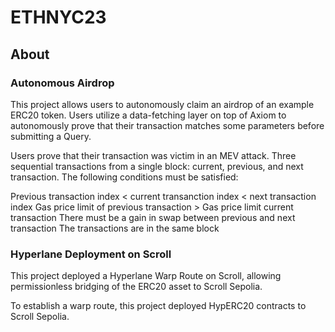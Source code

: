 # ETHNYC23

## About

### Autonomous Airdrop
This project allows users to autonomously claim an airdrop of an example ERC20 token. Users utilize a data-fetching layer on top of Axiom to autonomously prove that their transaction matches some parameters before submitting a Query.

Users prove that their transaction was victim in an MEV attack. Three sequential transactions from a single block: current, previous, and next transaction. The following conditions must be satisfied:

Previous transaction index < current transanction index < next transaction index
Gas price limit of previous transaction > Gas price limit current transaction
There must be a gain in swap between previous and next transaction
The transactions are in the same block

### Hyperlane Deployment on Scroll
This project deployed a Hyperlane Warp Route on Scroll, allowing permissionless bridging of the ERC20 asset to Scroll Sepolia. 

To establish a warp route, this project deployed HypERC20 contracts to Scroll Sepolia. 
